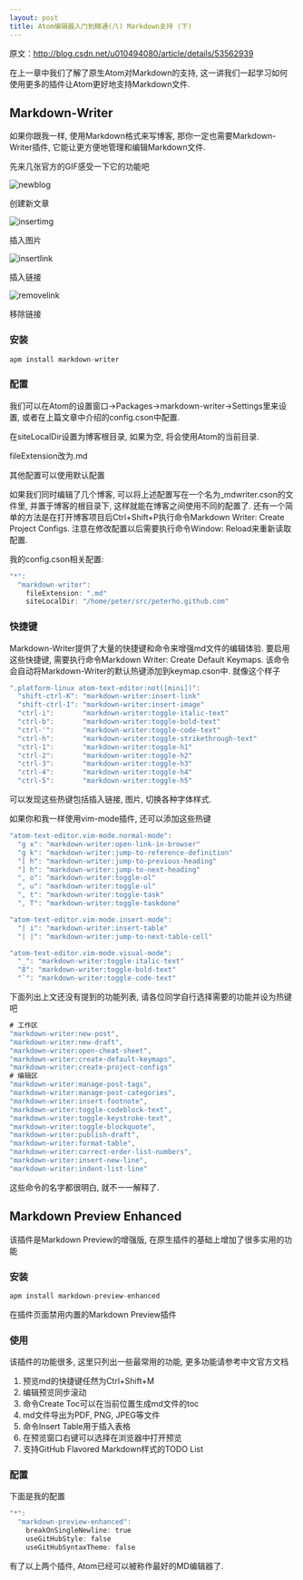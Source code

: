 ```yaml
---
layout: post
title: Atom编辑器入门到精通(八) Markdown支持 (下)
---
```

原文：http://blog.csdn.net/u010494080/article/details/53562939

在上一章中我们了解了原生Atom对Markdown的支持, 这一讲我们一起学习如何使用更多的插件让Atom更好地支持Markdown文件.

## Markdown-Writer

如果你跟我一样, 使用Markdown格式来写博客, 那你一定也需要Markdown-Writer插件, 它能让更方便地管理和编辑Markdown文件.

先来几张官方的GIF感受一下它的功能吧

![newblog](..\images\Atom\newblog.gif)

创建新文章

![insertimg ](..\images\Atom\insertimg.gif)

插入图片

![insertlink ](..\images\Atom\insertlink.gif)

插入链接

![removelink ](..\images\Atom\removelink.gif)

移除链接

### 安装

```a
apm install markdown-writer
```

### 配置

我们可以在Atom的设置窗口->Packages->markdown-writer->Settings里来设置, 或者在上篇文章中介绍的config.cson中配置.

在siteLocalDir设置为博客根目录, 如果为空, 将会使用Atom的当前目录.

fileExtension改为.md

其他配置可以使用默认配置

如果我们同时编辑了几个博客, 可以将上述配置写在一个名为_mdwriter.cson的文件里, 并置于博客的根目录下, 这样就能在博客之间使用不同的配置了. 还有一个简单的方法是在打开博客项目后Ctrl+Shift+P执行命令Markdown Writer: Create Project Configs. 注意在修改配置以后需要执行命令Window: Reload来重新读取配置.

我的config.cson相关配置:

```a
"*":
  "markdown-writer":
    fileExtension: ".md"
    siteLocalDir: "/home/peter/src/peterho.github.com"
```

### 快捷键

Markdown-Writer提供了大量的快捷键和命令来增强md文件的编辑体验.
要启用这些快捷键, 需要执行命令Markdown Writer: Create Default Keymaps.
该命令会自动将Markdown-Writer的默认热键添加到keymap.cson中. 就像这个样子

```a
".platform-linux atom-text-editor:not([mini])":
  "shift-ctrl-K": "markdown-writer:insert-link"
  "shift-ctrl-I": "markdown-writer:insert-image"
  "ctrl-i":       "markdown-writer:toggle-italic-text"
  "ctrl-b":       "markdown-writer:toggle-bold-text"
  "ctrl-'":       "markdown-writer:toggle-code-text"
  "ctrl-h":       "markdown-writer:toggle-strikethrough-text"
  "ctrl-1":       "markdown-writer:toggle-h1"
  "ctrl-2":       "markdown-writer:toggle-h2"
  "ctrl-3":       "markdown-writer:toggle-h3"
  "ctrl-4":       "markdown-writer:toggle-h4"
  "ctrl-5":       "markdown-writer:toggle-h5"
```

可以发现这些热键包括插入链接, 图片, 切换各种字体样式.

如果你和我一样使用vim-mode插件, 还可以添加这些热键

```a
"atom-text-editor.vim-mode.normal-mode":
  "g x": "markdown-writer:open-link-in-browser"
  "g k": "markdown-writer:jump-to-reference-definition"
  "[ h": "markdown-writer:jump-to-previous-heading"
  "] h": "markdown-writer:jump-to-next-heading"
  ", o": "markdown-writer:toggle-ol"
  ", u": "markdown-writer:toggle-ul"
  ", t": "markdown-writer:toggle-task"
  ", T": "markdown-writer:toggle-taskdone"

"atom-text-editor.vim-mode.insert-mode":
  "| i": "markdown-writer:insert-table"
  "| |": "markdown-writer:jump-to-next-table-cell"

"atom-text-editor.vim-mode.visual-mode":
  "_": "markdown-writer:toggle-italic-text"
  "8": "markdown-writer:toggle-bold-text"
  "`": "markdown-writer:toggle-code-text"
```

下面列出上文还没有提到的功能列表, 请各位同学自行选择需要的功能并设为热键吧

```a
# 工作区
"markdown-writer:new-post",
"markdown-writer:new-draft",
"markdown-writer:open-cheat-sheet",
"markdown-writer:create-default-keymaps",
"markdown-writer:create-project-configs"
# 编辑区
"markdown-writer:manage-post-tags",
"markdown-writer:manage-post-categories",
"markdown-writer:insert-footnote",
"markdown-writer:toggle-codeblock-text",
"markdown-writer:toggle-keystroke-text",
"markdown-writer:toggle-blockquote",
"markdown-writer:publish-draft",
"markdown-writer:format-table",
"markdown-writer:correct-order-list-numbers",
"markdown-writer:insert-new-line",
"markdown-writer:indent-list-line"
```

这些命令的名字都很明白, 就不一一解释了.

## Markdown Preview Enhanced

该插件是Markdown Preview的增强版, 在原生插件的基础上增加了很多实用的功能

### 安装

```a
apm install markdown-preview-enhanced
```

在插件页面禁用内置的Markdown Preview插件

### 使用

该插件的功能很多, 这里只列出一些最常用的功能, 更多功能请参考中文官方文档
1. 预览md的快捷键任然为Ctrl+Shift+M
2. 编辑预览同步滚动
3. 命令Create Toc可以在当前位置生成md文件的toc
4. md文件导出为PDF, PNG, JPEG等文件
5. 命令Insert Table用于插入表格
6. 在预览窗口右键可以选择在浏览器中打开预览
7. 支持GitHub Flavored Markdown样式的TODO List

### 配置

下面是我的配置

```a
"*":
  "markdown-preview-enhanced":
    breakOnSingleNewline: true
    useGitHubStyle: false
    useGitHubSyntaxTheme: false
```

有了以上两个插件, Atom已经可以被称作最好的MD编辑器了.
